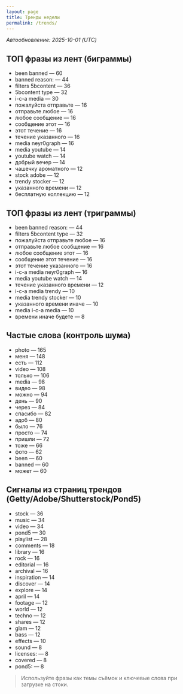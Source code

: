```yaml
---
layout: page
title: Тренды недели
permalink: /trends/
---
```


_Автообновление: 2025-10-01 (UTC)_

## ТОП фразы из лент (биграммы)
- been banned — 60
- banned reason: — 44
- filters 5bcontent — 36
- 5bcontent type — 32
- i-c-a media — 30
- пожалуйста отправьте — 16
- отправьте любое — 16
- любое сообщение — 16
- сообщение этот — 16
- этот течение — 16
- течение указанного — 16
- media neyr0graph — 16
- media youtube — 14
- youtube watch — 14
- добрый вечер — 14
- чашечку ароматного — 12
- stock adobe — 12
- trendy stocker — 12
- указанного времени — 12
- бесплатную коллекцию — 12

## ТОП фразы из лент (триграммы)
- been banned reason: — 44
- filters 5bcontent type — 32
- пожалуйста отправьте любое — 16
- отправьте любое сообщение — 16
- любое сообщение этот — 16
- сообщение этот течение — 16
- этот течение указанного — 16
- i-c-a media neyr0graph — 16
- media youtube watch — 14
- течение указанного времени — 12
- i-c-a media trendy — 10
- media trendy stocker — 10
- указанного времени иначе — 10
- media i-c-a media — 10
- времени иначе будете — 8

## Частые слова (контроль шума)
- photo — 165
- меня — 148
- есть — 112
- video — 108
- только — 106
- media — 98
- видео — 98
- можно — 94
- день — 90
- через — 84
- спасибо — 82
- адоб — 80
- было — 76
- просто — 74
- пришли — 72
- тоже — 66
- фото — 62
- been — 60
- banned — 60
- может — 60

## Сигналы из страниц трендов (Getty/Adobe/Shutterstock/Pond5)
- stock — 36
- music — 34
- video — 34
- pond5 — 30
- playlist — 28
- comments — 18
- library — 16
- rock — 16
- editorial — 16
- archival — 16
- inspiration — 14
- discover — 14
- explore — 14
- april — 14
- footage — 12
- world — 12
- techno — 12
- shares — 12
- glam — 12
- bass — 12
- effects — 10
- sound — 8
- licenses: — 8
- covered — 8
- pond5: — 8

> Используйте фразы как темы съёмок и ключевые слова при загрузке на стоки.
